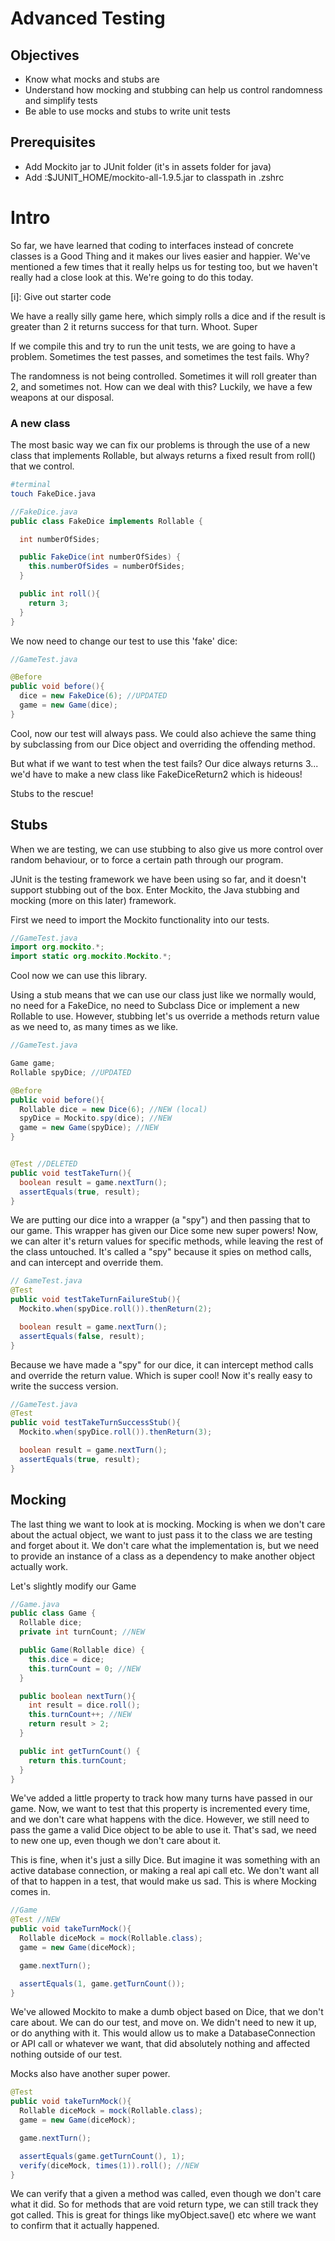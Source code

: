 # Advanced Testing

## Objectives

- Know what mocks and stubs are
- Understand how mocking and stubbing can help us control randomness and simplify tests
- Be able to use mocks and stubs to write unit tests

## Prerequisites

- Add Mockito jar to JUnit folder (it's in assets folder for java)
- Add :$JUNIT_HOME/mockito-all-1.9.5.jar to classpath in .zshrc

# Intro

So far, we have learned that coding to interfaces instead of concrete classes is a Good Thing and it makes our lives easier and happier. We've mentioned a few times that it really helps us for testing too, but we haven't really had a close look at this. We're going to do this today.

[i]: Give out starter code

We have a really silly game here, which simply rolls a dice and if the result is greater than 2 it returns success for that turn. Whoot. Super

If we compile this and try to run the unit tests, we are going to have a problem. Sometimes the test passes, and sometimes the test fails. Why?

The randomness is not being controlled. Sometimes it will roll greater than 2, and sometimes not. How can we deal with this? Luckily, we have a few weapons at our disposal.

### A new class

The most basic way we can fix our problems is through the use of a new class that implements Rollable, but always returns a fixed result from roll() that we control.

``` bash
#terminal
touch FakeDice.java
```
```java
//FakeDice.java
public class FakeDice implements Rollable {

  int numberOfSides;

  public FakeDice(int numberOfSides) {
    this.numberOfSides = numberOfSides;
  }

  public int roll(){
    return 3;
  }
}
```

We now need to change our test to use this 'fake' dice:

```java
//GameTest.java

@Before
public void before(){
  dice = new FakeDice(6); //UPDATED
  game = new Game(dice);
}

```

Cool, now our test will always pass. We could also achieve the same thing by subclassing from our Dice object and overriding the offending method.

But what if we want to test when the test fails? Our dice always returns 3... we'd have to make a new class like FakeDiceReturn2 which is hideous!

Stubs to the rescue!

## Stubs

When we are testing, we can use stubbing to also give us more control over random behaviour, or to force a certain path through our program.

JUnit is the testing framework we have been using so far, and it doesn't support stubbing out of the box. Enter Mockito, the Java stubbing and mocking (more on this later) framework.

First we need to import the Mockito functionality into our tests.

```java
//GameTest.java
import org.mockito.*;
import static org.mockito.Mockito.*;
```

Cool now we can use this library.

Using a stub means that we can use our class just like we normally would, no need for a FakeDice, no need to Subclass Dice or implement a new Rollable to use. However, stubbing let's us override a methods return value as we need to, as many times as we like.

``` java
//GameTest.java

Game game;
Rollable spyDice; //UPDATED

@Before
public void before(){
  Rollable dice = new Dice(6); //NEW (local)
  spyDice = Mockito.spy(dice); //NEW
  game = new Game(spyDice); //NEW
}


@Test //DELETED
public void testTakeTurn(){
  boolean result = game.nextTurn();
  assertEquals(true, result);
}
```

We are putting our dice into a wrapper (a "spy") and then passing that to our game. This wrapper has given our Dice some new super powers! Now, we can alter it's return values for specific methods, while leaving the rest of the class untouched. It's called a "spy" because it spies on method calls, and can intercept and override them.

``` java
// GameTest.java
@Test
public void testTakeTurnFailureStub(){
  Mockito.when(spyDice.roll()).thenReturn(2);

  boolean result = game.nextTurn();
  assertEquals(false, result);
}
```

Because we have made a "spy" for our dice, it can intercept method calls and override the return value. Which is super cool! Now it's really easy to write the success version.

``` java
//GameTest.java
@Test
public void testTakeTurnSuccessStub(){
  Mockito.when(spyDice.roll()).thenReturn(3);

  boolean result = game.nextTurn();
  assertEquals(true, result);
}
```

## Mocking

The last thing we want to look at is mocking. Mocking is when we don't care about the actual object, we want to just pass it to the class we are testing and forget about it. We don't care what the implementation is, but we need to provide an instance of a class as a dependency to make another object actually work.

Let's slightly modify our Game

``` java
//Game.java
public class Game {
  Rollable dice;
  private int turnCount; //NEW

  public Game(Rollable dice) {
    this.dice = dice;
    this.turnCount = 0; //NEW
  }

  public boolean nextTurn(){
    int result = dice.roll();
    this.turnCount++; //NEW
    return result > 2;
  }

  public int getTurnCount() {
    return this.turnCount;
  }
}

```

We've added a little property to track how many turns have passed in our game. Now, we want to test that this property is incremented every time, and we don't care what happens with the dice. However, we still need to pass the game a valid Dice object to be able to use it. That's sad, we need to new one up, even though we don't care about it.

This is fine, when it's just a silly Dice. But imagine it was something with an active database connection, or making a real api call etc. We don't want all of that to happen in a test, that would make us sad. This is where Mocking comes in.

``` java
//Game
@Test //NEW
public void takeTurnMock(){
  Rollable diceMock = mock(Rollable.class);
  game = new Game(diceMock);  

  game.nextTurn();

  assertEquals(1, game.getTurnCount());
}
```

We've allowed Mockito to make a dumb object based on Dice, that we don't care about. We can do our test, and move on. We didn't need to new it up, or do anything with it. This would allow us to make a DatabaseConnection or API call or whatever we want, that did absolutely nothing and affected nothing outside of our test.

Mocks also have another super power.

``` java
@Test
public void takeTurnMock(){
  Rollable diceMock = mock(Rollable.class);
  game = new Game(diceMock);  

  game.nextTurn();

  assertEquals(game.getTurnCount(), 1);
  verify(diceMock, times(1)).roll(); //NEW
}

```

We can verify that a given a method was called, even though we don't care what it did. So for methods that are void return type, we can still track they got called. This is great for things like myObject.save() etc where we want to confirm that it actually happened.
